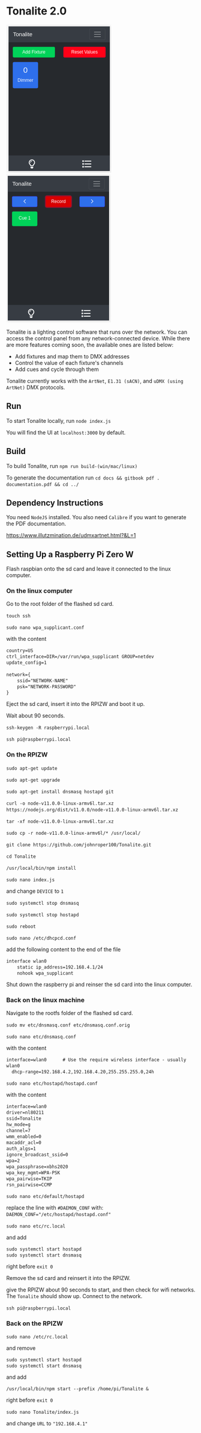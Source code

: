 # Tonalite 2.0

![Tonalite fixtures](docs/images/fixture_added.png)
![Tonalite cues](docs/images/cue_recorded.png)

Tonalite is a lighting control software that runs over the network. You can access the control panel from any network-connected device. While there are more features coming soon, the available ones are listed below:

- Add fixtures and map them to DMX addresses
- Control the value of each fixture's channels
- Add cues and cycle through them

Tonalite currently works with the `ArtNet`, `E1.31 (sACN)`, and `uDMX (using ArtNet)` DMX protocols.

## Run

To start Tonalite locally, run `node index.js`

You will find the UI at `localhost:3000` by default.

## Build

To build Tonalite, run `npm run build-(win/mac/linux)`

To generate the documentation run `cd docs && gitbook pdf . documentation.pdf && cd ../`

## Dependency Instructions

You need `NodeJS` installed. You also need `Calibre` if you want to generate the PDF documentation.

https://www.illutzmination.de/udmxartnet.html?&L=1

## Setting Up a Raspberry Pi Zero W

Flash raspbian onto the sd card and leave it connected to the linux computer.

### On the linux computer

Go to the root folder of the flashed sd card.

`touch ssh`

`sudo nano wpa_supplicant.conf`

with the content

```
country=US
ctrl_interface=DIR=/var/run/wpa_supplicant GROUP=netdev
update_config=1

network={
    ssid="NETWORK-NAME"
    psk="NETWORK-PASSWORD"
}
```

Eject the sd card, insert it into the RPIZW and boot it up.

Wait about 90 seconds.

`ssh-keygen -R raspberrypi.local`

`ssh pi@raspberrypi.local`

### On the RPIZW

`sudo apt-get update`

`sudo apt-get upgrade`

`sudo apt-get install dnsmasq hostapd git`

`curl -o node-v11.0.0-linux-armv6l.tar.xz https://nodejs.org/dist/v11.0.0/node-v11.0.0-linux-armv6l.tar.xz`

`tar -xf node-v11.0.0-linux-armv6l.tar.xz`

`sudo cp -r node-v11.0.0-linux-armv6l/* /usr/local/`

`git clone https://github.com/johnroper100/Tonalite.git`

`cd Tonalite`

`/usr/local/bin/npm install`

`sudo nano index.js`

and change `DEVICE` to `1`

`sudo systemctl stop dnsmasq`

`sudo systemctl stop hostapd`

`sudo reboot`

`sudo nano /etc/dhcpcd.conf`

add the following content to the end of the file

```
interface wlan0
    static ip_address=192.168.4.1/24
    nohook wpa_supplicant
```

Shut down the raspberry pi and reinser the sd card into the linux computer.

### Back on the linux machine

Navigate to the rootfs folder of the flashed sd card.

`sudo mv etc/dnsmasq.conf etc/dnsmasq.conf.orig`

`sudo nano etc/dnsmasq.conf`

with the content

```
interface=wlan0      # Use the require wireless interface - usually wlan0
  dhcp-range=192.168.4.2,192.168.4.20,255.255.255.0,24h
```

`sudo nano etc/hostapd/hostapd.conf`

with the content

```
interface=wlan0
driver=nl80211
ssid=Tonalite
hw_mode=g
channel=7
wmm_enabled=0
macaddr_acl=0
auth_algs=1
ignore_broadcast_ssid=0
wpa=2
wpa_passphrase=xbhs2020
wpa_key_mgmt=WPA-PSK
wpa_pairwise=TKIP
rsn_pairwise=CCMP
```

`sudo nano etc/default/hostapd`

replace the line with `#DAEMON_CONF` with: `DAEMON_CONF="/etc/hostapd/hostapd.conf"`

`sudo nano etc/rc.local`

and add

```
sudo systemctl start hostapd
sudo systemctl start dnsmasq
```

right before `exit 0`

Remove the sd card and reinsert it into the RPIZW.

give the RPIZW about 90 seconds to start, and then check for wifi networks. The `Tonalite` should show up. Connect to the network.

`ssh pi@raspberrypi.local`

### Back on the RPIZW

`sudo nano /etc/rc.local`

and remove

```
sudo systemctl start hostapd
sudo systemctl start dnsmasq
```
and add 

```
/usr/local/bin/npm start --prefix /home/pi/Tonalite &
```

right before `exit 0`

`sudo nano Tonalite/index.js`

and change `URL` to `"192.168.4.1"`